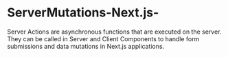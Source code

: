# ServerMutations-Next.js-
Server Actions are asynchronous functions that are executed on the server. They can be called in Server and Client Components to handle form submissions and data mutations in Next.js applications.
